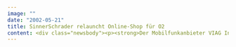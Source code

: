 ```yaml
---
image: ""
date: "2002-05-21"
title: SinnerSchrader relauncht Online-Shop für O2
content: <div class="newsbody"><p><strong>Der Mobilfunkanbieter VIAG Interkom ist seit 1. Mai 2002 O2 Germany. SinnerSchrader hat den Online-Shop von O2 in das Gewand der neuen europäischen Marke gesteckt.</strong></p><p>Der Handy-Shop ist unter der Adresse www.o2online.de zu erreichen. Mit dem Relaunch im Design von O2 hat der eBusiness-Dienstleister die große Handy-Auswahl stärker in den Vordergrund gerückt.</p><p>Gleichzeitig hat SinnerSchrader eine Reihe neuer Funktionen realisiert&#58; So kann der Besucher jetzt direkt auswählen, von welchem Hersteller er sich Geräte ansehen oder nach welchen technischen Merkmalen er suchen möchte.</p><p><a class="news-backlink" href="/de/"><svg class="svg-ico svg-ico--arrow-left"><use xlink&#58;href="#arrow-down"></use></svg>Zurück zur Presse Übersicht</a></p></div>
---
```

